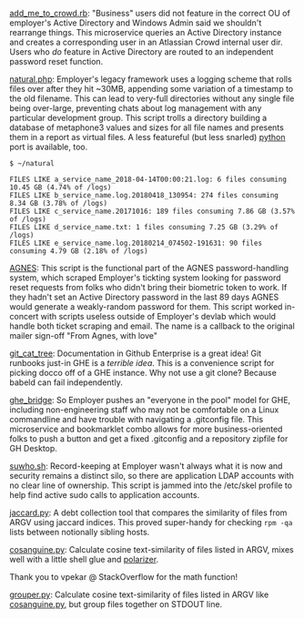 [add_me_to_crowd.rb](https://github.com/lbonanomi/scripts/blob/master/add_me_to_crowd.rb): "Business" users did not feature in the correct OU of employer's Active Directory and Windows Admin said we shouldn't rearrange things. This microservice queries an Active Directory instance and creates a corresponding user in an Atlassian Crowd internal user dir. Users who *do* feature in Active Directory are routed to an independent password reset function. 


[natural.php](https://github.com/lbonanomi/scripts/blob/master/natural.php): Employer's legacy framework uses a logging scheme that rolls files over after they hit ~30MB, appending some variation of a timestamp to the old filename. This can lead to very-full directories without any single file being over-large, preventing chats about log management with any particular development group. This script trolls a directory building a database of metaphone3 values and sizes for all file names and presents them in a report as virtual files. A less featureful (but less snarled) [python](https://github.com/lbonanomi/scripts/blob/master/natural.py) port is available, too.

```
$ ~/natural

FILES LIKE a_service_name_2018-04-14T00:00:21.log: 6 files consuming 10.45 GB (4.74% of /logs)
FILES LIKE b_service_name.log.20180418_130954: 274 files consuming 8.34 GB (3.78% of /logs)
FILES LIKE c_service_name.20171016: 189 files consuming 7.86 GB (3.57% of /logs)
FILES LIKE d_service_name.txt: 1 files consuming 7.25 GB (3.29% of /logs)
FILES LIKE e_service_name.log.20180214_074502-191631: 90 files consuming 4.79 GB (2.18% of /logs)
```


[AGNES](https://github.com/lbonanomi/scripts/blob/master/AGNES.rb): This script is the functional part of the AGNES password-handling system, which scraped Employer's tickting system looking for password reset requests from folks who didn't bring their biometric token to work. If they hadn't set an Active Directory password in the last 89 days AGNES would generate a weakly-random password for them. This script worked in-concert with scripts useless outside of Employer's devlab which would handle both ticket scraping and email. The name is a callback to the original mailer sign-off "From Agnes, with love"


[git_cat_tree](https://github.com/lbonanomi/scripts/blob/master/git_cat_tree.rb): Documentation in Github Enterprise is a great idea! Git runbooks just-in GHE is a *terrible idea*. This is a convenience script for picking docco off of a GHE instance. Why not use a git clone? Because babeld can fail independently.


[ghe_bridge](https://github.com/lbonanomi/scripts/tree/master/ghe_bridge): So Employer pushes an "everyone in the pool" model for GHE, including non-engineering staff who may not be comfortable on a Linux commandline and have trouble with navigating a .gitconfig file. This microservice and bookmarklet combo allows for more business-oriented folks to push a button and get a fixed .gitconfig and a repository zipfile for GH Desktop. 


[suwho.sh](https://github.com/lbonanomi/scripts/blob/master/suwho.sh): Record-keeping at Employer wasn't always what it is now and security remains a distinct silo, so there are application LDAP accounts with no clear line of ownership. This script is jammed into the /etc/skel profile to help find active sudo calls to application accounts.  


[jaccard.py](https://github.com/lbonanomi/scripts/blob/master/jaccard.py): A debt collection tool that compares the similarity of files from ARGV using jaccard indices. This proved super-handy for checking ```rpm -qa``` lists between notionally sibling hosts.


[cosanguine.py](https://github.com/lbonanomi/scripts/blob/master/cosanguine.py): Calculate cosine text-similarity of files listed in ARGV, mixes well with a little shell glue and [polarizer](https://github.com/lbonanomi/polarizer).  

Thank you to vpekar @ StackOverflow for the math function!


[grouper.py](https://github.com/lbonanomi/scripts/blob/master/grouper.py): Calculate cosine text-similarity of files listed in ARGV like [cosanguine.py](https://github.com/lbonanomi/scripts/blob/master/cosanguine.py), but group files together on STDOUT line.
